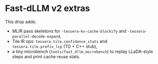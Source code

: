 # Fast‑dLLM v2 extras
This drop adds:
- MLIR pass skeletons for `-tessera-kv-cache-blockify` and `-tessera-parallel-decode-expand`,
- Tile IR ops: `tessera.tile.confidence_stats` and `tessera.tile.prefix_lcp` (TD + C++ stub),
- a tiny microbench (`tools/fast_dllm_microbench`) to replay LLaDA-style steps and print cache reuse stats.
